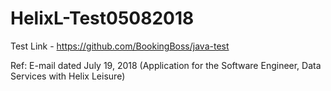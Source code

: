 # HelixL-Test05082018
Test Link - https://github.com/BookingBoss/java-test

Ref: E-mail dated July 19, 2018 (Application for the Software Engineer, Data Services with Helix Leisure)
